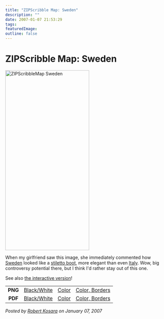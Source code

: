 ```yaml
---
title: "ZIPScribble Map: Sweden"
description: ""
date: 2007-01-07 21:53:29
tags: 
featuredImage: 
outline: false
---
```


# ZIPScribble Map: Sweden

<a href="http://eagereyes.org/media/attachments/ZIPScribbleMaps/ZIPScribbleMap-Sweden-color-borders.png" target="_blank" rel="slb_off"><img class="aligncenter" title="ZIPScribbleMap Sweden" src="http://eagereyes.org/media/attachments/ZIPScribbleMap-Sweden-color-borders-thumb.jpg" alt="ZIPScribbleMap Sweden" width="264" height="565" border="0" /></a>

When my girlfriend saw this image, she immediately commented how <a href="http://en.wikipedia.org/wiki/Italy">Sweden</a> looked like a <a href="http://en.wikipedia.org/wiki/Stiletto_heel">stiletto boot</a>, more elegant than even <a href="http://eagereyes.org/Applications/MoreZIPScribbleMaps.html#Italy">Italy</a>. Wow, big controversy potential there, but I think I'd rather stay out of this one.

See also <a href="http://eagereyes.org/zipscribble-maps/interactive-zipscribble-map#SE">the interactive version</a>!

<table width="60%" border="0" align="center">
<tbody>
<tr>
<td align="center"><strong>PNG</strong></td>
<td align="center"><a href="http://eagereyes.org/media/attachments/ZIPScribbleMaps/ZIPScribbleMap-Sweden.png" target="_blank" rel="slb_off">Black/White</a></td>
<td align="center"><a href="http://eagereyes.org/media/attachments/ZIPScribbleMaps/ZIPScribbleMap-Sweden-color.png" target="_blank" rel="slb_off">Color</a></td>
<td align="center"><a href="http://eagereyes.org/media/attachments/ZIPScribbleMaps/ZIPScribbleMap-Sweden-color-borders.png" target="_blank" rel="slb_off">Color, Borders</a></td>
</tr>
<tr>
<td align="center"><strong>PDF</strong></td>
<td align="center"><a href="http://eagereyes.org/media/attachments/ZIPScribbleMaps/ZIPScribbleMap-Sweden.pdf" target="_blank">Black/White</a></td>
<td align="center"><a href="http://eagereyes.org/media/attachments/ZIPScribbleMaps/ZIPScribbleMap-Sweden-color.pdf" target="_blank">Color </a></td>
<td align="center"><a href="http://eagereyes.org/media/attachments/ZIPScribbleMaps/ZIPScribbleMap-Sweden-color-borders.pdf" target="_blank">Color, Borders</a></td>
</tr>
</tbody>
</table>


_Posted by <a href="/about">Robert Kosara</a> on January 07, 2007_


